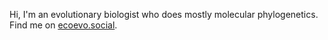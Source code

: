 Hi, I'm an evolutionary biologist who does mostly molecular phylogenetics. Find me on <a rel="me" href="https://ecoevo.social/@GullumLuvl">ecoevo.social</a>.

